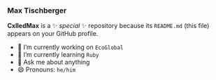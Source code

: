 ### Max Tischberger

**CxlledMax** is a ✨ _special_ ✨ repository because its `README.md` (this file) appears on your GitHub profile.

- 🔭 I’m currently working on `EcoGlobal`
- 🌱 I’m currently learning `Ruby`
- 💬 Ask me about anything
- 😄 Pronouns: `he/him`
